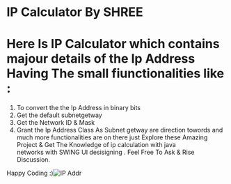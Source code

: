 # IP Calculator By SHREE
# Here Is IP Calculator which contains majour details of the Ip Address Having The small fiunctionalities like :

  1. To convert the the Ip Address in binary bits
  2. Get the default subnetgetway
  3. Get the Network ID & Mask
  4. Grant the Ip Address Class As Subnet getway are direction towords and much more functionalities are on there just Explore these Amazing Project & Get The Knowledge of ip calculation with java     
     networks with SWING UI desisigning .
Feel Free To Ask & Rise Discussion.

Happy Coding :)![IP Addr](https://github.com/user-attachments/assets/531f626a-4fe5-4823-b27f-d890ae3828db)
